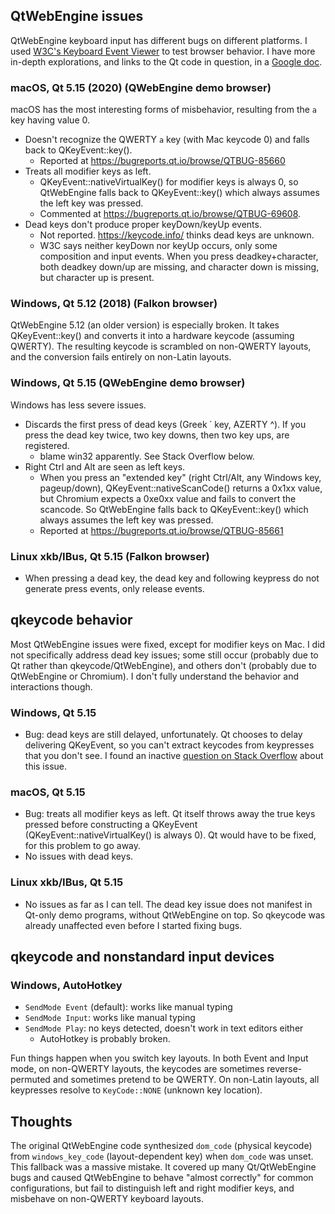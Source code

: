 ## QtWebEngine issues

QtWebEngine keyboard input has different bugs on different platforms. I used [W3C's Keyboard Event Viewer](https://w3c.github.io/uievents/tools/key-event-viewer.html) to test browser behavior. I have more in-depth explorations, and links to the Qt code in question, in a [Google doc](https://docs.google.com/document/d/1GBskBIcBoL5jj0Jb9ZD5H-pvUUKoPp2zxk2p4mpqvx4/edit#heading=h.kdanylbal2rb).

### macOS, Qt 5.15 (2020) (QWebEngine demo browser)

macOS has the most interesting forms of misbehavior, resulting from the `a` key having value 0.

- Doesn't recognize the QWERTY `a` key (with Mac keycode 0) and falls back to QKeyEvent::key().
    - Reported at https://bugreports.qt.io/browse/QTBUG-85660
- Treats all modifier keys as left.
    - QKeyEvent::nativeVirtualKey() for modifier keys is always 0, so QtWebEngine falls back to QKeyEvent::key() which always assumes the left key was pressed.
    - Commented at https://bugreports.qt.io/browse/QTBUG-69608.
- Dead keys don't produce proper keyDown/keyUp events.
    - Not reported. https://keycode.info/ thinks dead keys are unknown.
    - W3C says neither keyDown nor keyUp occurs, only some composition and input events. When you press deadkey+character, both deadkey down/up are missing, and character down is missing, but character up is present.

### Windows, Qt 5.12 (2018) (Falkon browser)

QtWebEngine 5.12 (an older version) is especially broken. It takes QKeyEvent::key() and converts it into a hardware keycode (assuming QWERTY). The resulting keycode is scrambled on non-QWERTY layouts, and the conversion fails entirely on non-Latin layouts.

### Windows, Qt 5.15 (QWebEngine demo browser)

Windows has less severe issues.

- Discards the first press of dead keys (Greek ΄ key, AZERTY ^). If you press the dead key twice, two key downs, then two key ups, are registered.
    - blame win32 apparently. See Stack Overflow below.
- Right Ctrl and Alt are seen as left keys.
    - When you press an "extended key" (right Ctrl/Alt, any Windows key, pageup/down), QKeyEvent::nativeScanCode() returns a 0x1xx value, but Chromium expects a 0xe0xx value and fails to convert the scancode. So QtWebEngine falls back to QKeyEvent::key() which always assumes the left key was pressed.
    - Reported at https://bugreports.qt.io/browse/QTBUG-85661

### Linux xkb/IBus, Qt 5.15 (Falkon browser)

- When pressing a dead key, the dead key and following keypress do not generate press events, only release events.

## qkeycode behavior

Most QtWebEngine issues were fixed, except for modifier keys on Mac. I did not specifically address dead key issues; some still occur (probably due to Qt rather than qkeycode/QtWebEngine), and others don't (probably due to QtWebEngine or Chromium). I don't fully understand the behavior and interactions though.

### Windows, Qt 5.15

- Bug: dead keys are still delayed, unfortunately. Qt chooses to delay delivering QKeyEvent, so you can't extract keycodes from keypresses that you don't see. I found an inactive [question on Stack Overflow](https://stackoverflow.com/questions/3872085) about this issue.

### macOS, Qt 5.15

- Bug: treats all modifier keys as left. Qt itself throws away the true keys pressed before constructing a QKeyEvent (QKeyEvent::nativeVirtualKey() is always 0). Qt would have to be fixed, for this problem to go away.
- No issues with dead keys.

### Linux xkb/IBus, Qt 5.15

- No issues as far as I can tell. The dead key issue does not manifest in Qt-only demo programs, without QtWebEngine on top. So qkeycode was already unaffected even before I started fixing bugs.

## qkeycode and nonstandard input devices

### Windows, AutoHotkey

- `SendMode Event` (default): works like manual typing
- `SendMode Input`: works like manual typing
- `SendMode Play`: no keys detected, doesn't work in text editors either
    - AutoHotkey is probably broken.

Fun things happen when you switch key layouts. In both Event and Input mode, on non-QWERTY layouts, the keycodes are sometimes reverse-permuted and sometimes pretend to be QWERTY. On non-Latin layouts, all keypresses resolve to `KeyCode::NONE` (unknown key location).

## Thoughts

The original QtWebEngine code synthesized `dom_code` (physical keycode) from `windows_key_code` (layout-dependent key) when `dom_code` was unset. This fallback was a massive mistake. It covered up many Qt/QtWebEngine bugs and caused QtWebEngine to behave "almost correctly" for common configurations, but fail to distinguish left and right modifier keys, and misbehave on non-QWERTY keyboard layouts.
